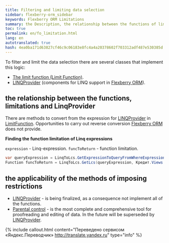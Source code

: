 ```yaml
--- 
title: Filtering and limiting data selection 
sidebar: flexberry-orm_sidebar 
keywords: Flexberry ORM Limitations 
summary: the Description, the relationship between the functions of limitations and LinqProvider example convert 
toc: true 
permalink: en/fo_limitation.html 
lang: en 
autotranslated: true 
hash: 4ea0ba171d63827cf46c9c06183e8fc4a4a20378602f703312adf487e530385d 
--- 
```


To filter and limit the data selection there are several classes that implement this logic: 

* [The limit function (Limit Function)](fo_limit-function.html). 
* [LINQProvider](fo_linq-provider.html) (components for LINQ support in [Flexberry ORM](fo_flexberry-orm.html)). 

## the relationship between the functions, limitations and LinqProvider 

There are methods to convert from the expression for [LINQProvider](fo_linq-provider.html) in [LimitFunction](fo_limit-function.html). Opportunities to carry out reverse conversion [Flexberry ORM](fo_flexberry-orm.html) does not provide. 

__Finding the function limitation of Linq expressions__ 

`expression` - Linq-expression. 
`funcToReturn` - function limitation. 

``` csharp
var queryExpression = LinqToLcs.GetExpressionToQueryFromWhereExpression(expression, typeof(Кредит));  
Function funcToReturn = LinqToLcs.GetLcs(queryExpression, Кредит.Views.C__КредитE, limitResolvingViews).LimitFunction;
``` 

## the applicability of the methods of imposing restrictions 

* [LINQProvider](fo_linq-provider.html) - is being finalized, as a consequence not implement all of the functions. 
* [Parental control](fo_limit-function.html) - is the most complete and comprehensive tool for proofreading and editing of data. In the future will be superseded by [LINQProvider](fo_linq-provider.html). 



{% include callout.html content="Переведено сервисом «Яндекс.Переводчик» <http://translate.yandex.ru>" type="info" %}